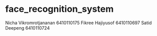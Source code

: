 # face_recognition_system

Nicha   Vikromrotjananan 6410110175
Fikree  Hajiyusof        6410110697
Satid   Deepeng          6410110724

